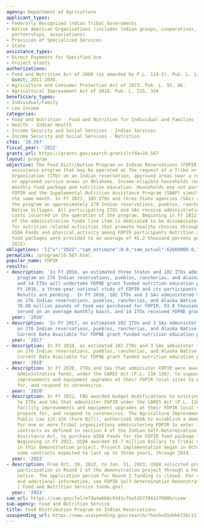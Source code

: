 ```yaml
---
agency: Department of Agriculture
applicant_types:
- Federally Recognized lndian Tribal Governments
- Native American Organizations (includes lndian groups, cooperatives, corporations,
  partnerships, associations)
- Provision of Specialized Services
- State
assistance_types:
- Direct Payments for Specified Use
- Project Grants
authorizations:
- Food and Nutrition Act of 2008 (as amended by P.L. 118-5). Pub. L. 110, 246. 7 U.S.C.
  &sect; 2011-2036.
- Agriculture and Consumer Protection Act of 1973. Pub. L. 93, 86.
- Agricultural Improvement Act of 2018. Pub. L. 115, 334.
beneficiary_types:
- Individual/Family
- Low Income
categories:
- Food and Nutrition - Food and Nutrition for Individual and Families
- Health - Indian Health
- Income Security and Social Services - Indian Services
- Income Security and Social Services - Nutrition
cfda: '10.567'
fiscal_year: '2022'
grants_url: https://grants.gov/search-grants?cfda=10.567
layout: program
objective: The Food Distribution Program on Indian Reservations (FDPIR) is a nutrition
  assistance program that may be operated at the request of a Tribe or Indian Tribal
  Organization (ITO) on an Indian reservation, approved areas near a reservation,
  or approved service areas in Oklahoma. Income-eligible households receive a supplemental
  monthly food package and nutrition education. Households may not participate in
  FDPIR and the Supplemental Nutrition Assistance Program (SNAP) simultaneously in
  the same month. In FY 2023, 105 ITOs and three State agencies (SAs) administered
  the program on approximately 279 Indian reservations, pueblos, rancherias, and Alaska
  Native Villages. All participating ITOs and SAs receive administrative funding for
  costs incurred in the operation of the program. Beginning in FY 2022, $4 million
  of the administrative funds line item is dedicated to be disseminated to FDPIR ITOs
  for nutrition related activities that promote healthy choices through the use of
  USDA Foods and physical activity among FDPIR participants Nutrition assistance and
  food packages were provided to an average of 45.2 thousand persons per month (FY
  2022).
obligations: '[{"x":"2022","sam_estimate":0.0,"sam_actual":62669000.0,"usa_spending_actual":57801449.8},{"x":"2023","sam_estimate":63000000.0,"sam_actual":0.0,"usa_spending_actual":69097926.9},{"x":"2024","sam_estimate":68600000.0,"sam_actual":0.0,"usa_spending_actual":68568531.0}]'
permalink: /program/10.567.html
popular_name: FDPIR
results:
- description: 'In FY 2016, an estimated three States and 102 ITOs administer the
    program on 276 Indian reservations, pueblos, rancherias, and Alaska Native Villages,
    and 14 ITOs will undertake FDPNE grant funded nutrition education projects. In
    FY 2016, a three-year national study of FDPIR and its participants was completed.
    Results are pending.  In FY 2016, 102 ITOs and 3 SAs administered the program
    on 276 Indian reservations, pueblos, rancherias, and Alaska Native Villages. Approximately
    78.88 million pounds of food was purchased for FDPIR, 93.0 thousand people were
    served on an average monthly basis, and 14 ITOs received FDPNE grants. '
  year: '2016'
- description: 'In FY 2017, an estimated 102 ITOs and 3 SAs administer the program
    on 276 Indian reservations, pueblos, rancherias, and Alaska Native Villages. No
    Current Data Available for FDPNE grant funded nutrition education projects.  '
  year: '2017'
- description: In FY 2018, an estimated 102 ITOs and 3 SAs administer the program
    on 276 Indian reservations, pueblos, rancherias, and Alaska Native Villages. No
    Current Data Available for FDPNE grant funded nutrition education projects.
  year: '2018'
- description: In FY 2020, ITOs and SAs that administer FDPIR were awarded additional
    administrative funds, under the CARES Act (P.L. 116-136), to support facility
    improvements and equipment upgrades at their FDPIR local sites to prevent, prepare
    for, and respond to coronavirus.
  year: '2020'
- description: In FY 2022, FNS awarded budget modifications to existing grants awarded
    to ITOs and SAs that administer FDPIR under the CARES Act (P.L. 116-136), to support
    facility improvements and equipment upgrades at their FDPIR local sites to prevent,
    prepare for, and respond to coronavirus. The Agriculture Improvement Act of 2018,
    Public Law 115-334 (Farm Bill), authorized USDA to establish a demonstration project
    for one or more Tribal organizations administering FDPIR to enter into self-determination
    contracts as defined in section 4 of the Indian Self-Determination and Education
    Assistance Act, to purchase USDA Foods for the FDPIR food package for their tribe.
    Beginning in FY 2022, USDA awarded $5.7 million dollars to Tribal nations participating
    in this demonstration project. Project implementation began in October 2021 with
    some contracts expected to last up to three years, through 2024.
  year: '2022'
- description: From Oct. 18, 2022, to Jan. 31, 2023, USDA solicited proposals for
    participation in Round 2 of the demonstration project through a Federal Register
    notice. The application period for Round 2 funding is closed. For current status
    and additional information, see FDPIR Self-Determination Demonstration Project
    | Food and Nutrition Service (usda.gov).
  year: '2023'
sam_url: https://sam.gov/fal/e7da4a6b6c9341cfba526729432f088b/view
sub-agency: Food and Nutrition Service
title: Food Distribution Program on Indian Reservations
usaspending_url: https://www.usaspending.gov/search/?hash=91debb72bc11185d77a5c908770e08bc
---
```


